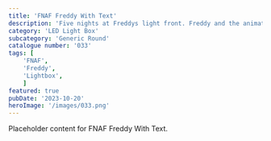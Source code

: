 ```yaml
---
title: 'FNAF Freddy With Text'
description: 'Five nights at Freddys light front. Freddy and the animatronic gang hit the cinemas in 2023.'
category: 'LED Light Box'
subcategory: 'Generic Round'
catalogue number: '033'
tags: [
    'FNAF', 
    'Freddy',
    'Lightbox', 
    ]
featured: true
pubDate: '2023-10-20'
heroImage: '/images/033.png'
---
```


Placeholder content for FNAF Freddy With Text.